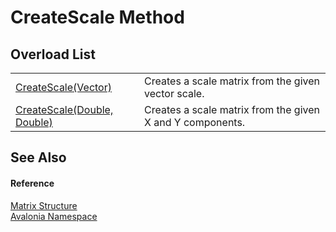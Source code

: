 # CreateScale Method


## Overload List
<table>
<tr>
<td><a href="M_Avalonia_Matrix_CreateScale">CreateScale(Vector)</a></td>
<td>Creates a scale matrix from the given vector scale.</td>
</tr>
<tr>
<td><a href="M_Avalonia_Matrix_CreateScale_1">CreateScale(Double, Double)</a></td>
<td>Creates a scale matrix from the given X and Y components.</td>
</tr>
</table>

## See Also


#### Reference
<a href="T_Avalonia_Matrix">Matrix Structure</a>  
<a href="N_Avalonia">Avalonia Namespace</a>  

